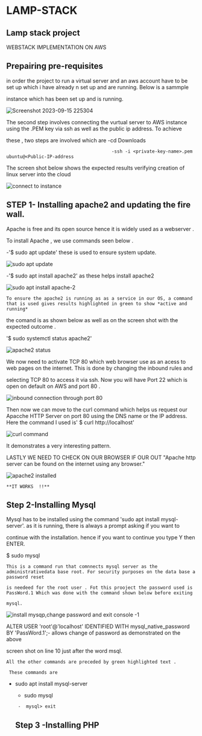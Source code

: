 # LAMP-STACK

## Lamp stack project

WEBSTACK IMPLEMENTATION ON AWS

## Prepairing pre-requisites

in order the project to run a virtual server  and an aws account have to be set up which i have already n set up and are running. Below is a sammple 

instance which has been set up and is running.

![Screenshot 2023-09-15 225304](https://github.com/NANA-2016/LAMP-STACK/assets/141503408/3b7553bc-2227-484a-b208-274367e850d1)

The second step involves connecting the vurtual server to AWS instance using the .PEM key via ssh as well as the public ip address.  To achieve 
 
 these , two steps are involved which are  -cd Downloads


                                           -ssh -i <private-key-name>.pem ubuntu@<Public-IP-address

 The screen shot below shows the expected results verifying creation of linux server into the cloud

![connect to instance ](https://github.com/NANA-2016/LAMP-STACK/assets/141503408/09dee193-367b-42fa-8011-897a7db418fe)

## STEP 1- Installing apache2 and updating the fire wall.

Apache is free and its open source hence it is widely used  as a webserver .

To install Apache , we use commands seen below .

   -'$ sudo apt update' these is used to ensure system update.

   ![sudo apt update](https://github.com/NANA-2016/LAMP-STACK/assets/141503408/2c433af7-7470-478d-99fe-75179c1717d1)

   -'$ sudo apt install apache2' as these helps install apache2
   
![sudo apt install apache-2](https://github.com/NANA-2016/LAMP-STACK/assets/141503408/ee1fa59a-3d81-4a62-8fc1-d25b3565fe57)

   

    To ensure the apache2 is running as as a service in our OS, a command that is used gives results highlighted in green to show *active and running*

 the comand is as shown below as well as on the screen shot with the expected outcome .

 '$ sudo systemctl status apache2'
 
![apache2 status](https://github.com/NANA-2016/LAMP-STACK/assets/141503408/671226b7-9323-42f3-9639-7df17fcf5bac)
 
We now need to activate TCP 80 which web browser use as an acess to web pages on the internet. This is done by changing the inbound rules and 
 
 selecting TCP 80 to access it via ssh. Now you will have Port 22 which is open on default on AWS and port 80 .
 
![inbound connection through port 80](https://github.com/NANA-2016/LAMP-STACK/assets/141503408/b98a276c-ecb5-4c8f-98b1-d3142e953d3b)

 Then now we can move to the curl command which helps us request our Apacche HTTP Server on port 80 using the DNS name or the IP address. Here  the command I used is' $ curl http://localhost'

 ![curl command](https://github.com/NANA-2016/LAMP-STACK/assets/141503408/3bd8e0fc-2ee5-44f4-aa08-68a61ef467d2)

 It demonstrates a very interesting pattern.

   LASTLY WE NEED TO CHECK ON OUR BROWSER IF OUR OUT "Apache http server can be found on the internet using any browser."

   ![apache2 installed](https://github.com/NANA-2016/LAMP-STACK/assets/141503408/938d4a91-b1b0-42a7-9327-7fa923075f78)

    **IT WORKS  !!**

    
 ## Step 2-Installing Mysql

  Mysql has to be installed using the command  'sudo apt install mysql-server'. as it is running, there is always a prompt asking  if you want to
  
   continue with the installation. hence if you want to continue you type Y then ENTER.

   $ sudo mysql

    This is a command run that comnnects mysql server as the administrativedata base root. For security purposes on the data base a password reset 
    
    is needeed for the root user . Fot this prooject the password used is PassWord.1 Which was done with the command shown below before exiting 
    
    mysql.
    
![install mysqp,change password and exit console -1](https://github.com/NANA-2016/LAMP-STACK/assets/141503408/f0ce490c-9bcb-424e-8670-8f40aa598011)

ALTER USER 'root'@'localhost' IDENTIFIED WITH mysql_native_password BY 'PassWord.1';- allows change of password as demonstrated on the above 
   
   screen shot on line 10 just after the word  msql.

    All the other commands are preceded by green highlighted text . 

     These commands are 
     
- sudo apt install mysql-server

     -  sudo mysql
     
       -  mysql> exit


    ## Step 3 -Installing PHP



    

    


 










